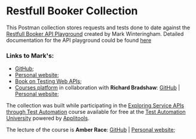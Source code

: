 # Restfull Booker Collection

This Postman collection stores requests and tests done to date against the [Restfull Booker API Playground]('https://restful-booker.herokuapp.com/') created by Mark Winteringham.
Detailed documentation for the API playground could be found [here](https://restful-booker.herokuapp.com/apidoc/index.html)

### Links to Mark's:

- [GitHub](https://github.com/mwinteringham);
- [Personal website](https://www.mwtestconsultancy.co.uk/);
- [Book on Testing Web APIs](https://www.mwtestconsultancy.co.uk/);
- [Courses platform](https://automationintesting.com/) in collaboration with **Richard Bradshaw**: [GitHub](https://github.com/FriendlyTester) | [Personal website](https://www.manning.com/books/testing-web-apis);

The collection was built while participating in the [Exploring Service APIs through Test Automation](https://testautomationu.applitools.com/exploring-service-apis-through-test-automation/) course available for free at the [Test Automation University](https://testautomationu.applitools.com/) powered by [Applitools](https://applitools.com/).

The lecture of the course is **Amber Race**: [GitHub](https://github.com/ambertests) | [Personal website](https://ambertests.com/about/);
